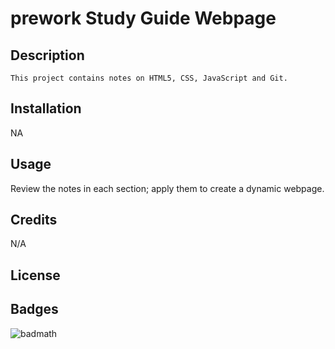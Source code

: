 # prework Study Guide Webpage

## Description
    This project contains notes on HTML5, CSS, JavaScript and Git. 


## Installation

NA

## Usage

Review the notes in each section; apply them to create a dynamic webpage. 

## Credits

N/A

## License



## Badges

![badmath](https://img.shields.io/github/languages/top/nielsenjared/badmath)


